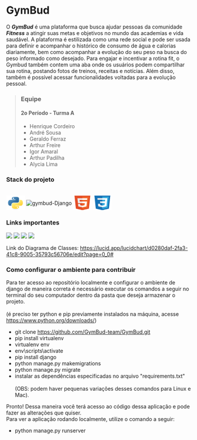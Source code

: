 # GymBud

O ***__GymBud__*** é uma plataforma que busca ajudar pessoas da comunidade ***Fitness*** a atingir suas metas e objetivos no mundo das academias e vida saudável. A plataforma é estilizada como uma rede social e pode ser usada para definir e acompanhar o histórico de consumo de água e calorias diariamente, bem como acompanhar a evolução do seu peso na busca do peso informado como desejado. Para engajar e incentivar a rotina fit, o Gymbud também contem uma aba onde os usuários podem compartilhar sua rotina, postando fotos de treinos, receitas e notícias. Além disso, também é possível acessar funcionalidades voltadas para a evolução pessoal.

> ### Equipe
> #### 2o Período - Turma A
> - Henrique Cordeiro
> - André Sousa
> - Geraldo Ferraz
> - Arthur Freire
> - Igor Amaral
> - Arthur Padilha
> - Alycia Lima

### Stack do projeto

<div style="display: inline_block"><br>
  <img align="center" alt="gymbud-Python" height="40" width="50" src="https://raw.githubusercontent.com/devicons/devicon/master/icons/python/python-original.svg">
  <img align="center" alt="gymbud-Django" height="40" width="50" src="https://icongr.am/devicon/django-original.svg?size=128&color=currentColor">
  <img align="center" alt="gymbud-HTML" height="40" width="50" src="https://raw.githubusercontent.com/devicons/devicon/master/icons/html5/html5-original.svg">
  <img align="center" alt="gymbud-CSS" height="40" width="50" src="https://raw.githubusercontent.com/devicons/devicon/master/icons/css3/css3-original.svg">



### Links importantes
 <div> 
 
  <a href="https://www.figma.com/file/9cpLvcqoB6CJjRUXmC9CrT/Lo-Fi-GymBud?node-id=0%3A1" target="_blank"><img src="https://img.shields.io/badge/Figma-F24E1E?style=for-the-badge&logo=figma&logoColor=white" target="_blank"></a>
  <a href="https://app-gymbud.herokuapp.com/" target="_blank"><img src="https://img.shields.io/badge/Heroku-430098?style=for-the-badge&logo=heroku&logoColor=white" target="_blank"></a>
 <a href="https://gymbud.atlassian.net/jira/software/projects/GYMBUD/boards/1" target="_blank"><img src="https://img.shields.io/badge/jira-%230A0FFF.svg?style=for-the-badge&logo=jira&logoColor=white" target="_blank"></a> 
   <a href="https://youtu.be/KQQhvMBtX5k" target="_blank"><img src="https://img.shields.io/badge/YouTube-FF0000?style=for-the-badge&logo=youtube&logoColor=white" target="_blank"></a>
 
 
</div>

Link do Diagrama de Classes: https://lucid.app/lucidchart/d0280daf-2fa3-41c8-9005-35793c56706e/edit?page=0_0#

### Como configurar o ambiente para contribuir

Para ter acesso ao repositório localmente e configurar o ambiente de django de maneira correta é necessário executar os comandos a seguir no terminal do seu computador dentro da pasta que deseja armazenar o projeto.<br><br>
(é preciso ter python e pip previamente instalados na máquina, acesse https://www.python.org/downloads/)
- git clone https://github.com/GymBud-team/GymBud.git
- pip install virtualenv
- virtualenv env
- env\scripts\activate
- pip install django
- python manage.py makemigrations
- python manage.py migrate
- instalar as dependências especificadas no arquivo "requirements.txt"<br><br>
(OBS: podem haver pequenas variações desses comandos para Linux e Mac).

Pronto! Dessa maneira você terá acesso ao código dessa aplicação e pode fazer as alterações que quiser.<br>
Para ver a aplicação rodando localmente, utilize o comando a seguir:
- python manage.py runserver

